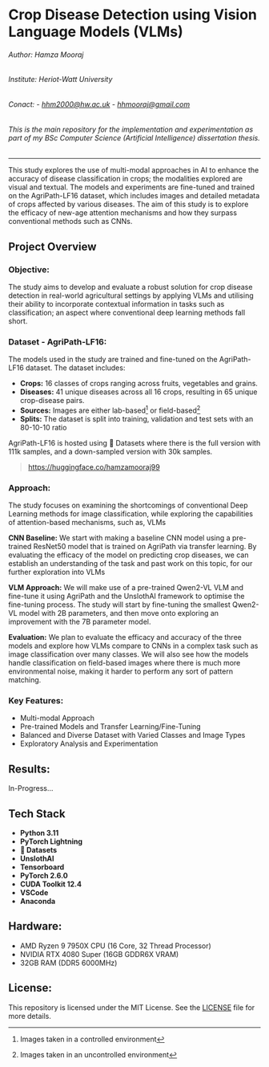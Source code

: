 # Crop Disease Detection using Vision Language Models (VLMs)
###### Author: Hamza Mooraj
###### Institute: Heriot-Watt University
###### Conact: - hhm2000@hw.ac.uk - hhmooraj@gmail.com
###### *This is the main repository for the implementation and experimentation as part of my BSc Computer Science (Artificial Intelligence) dissertation thesis.*
---
This study explores the use of multi-modal approaches in AI to enhance the accuracy of disease classification in crops; the modalities explored are visual and textual. The models and experiments are fine-tuned and trained on the AgriPath-LF16 dataset, which includes images and detailed metadata of crops affected by various diseases. The aim of this study is to explore the efficacy of new-age attention mechanisms and how they surpass conventional methods such as CNNs.

## Project Overview
### Objective:
The study aims to develop and evaluate a robust solution for crop disease detection in real-world agricultural settings by applying VLMs and utilising their ability to incorporate contextual information in tasks such as classification; an aspect where conventional deep learning methods fall short.
### Dataset - AgriPath-LF16:
The models used in the study are trained and fine-tuned on the AgriPath-LF16 dataset. The dataset includes:
- **Crops:** 16 classes of crops ranging across fruits, vegetables and grains.
- **Diseases:** 41 unique diseases across all 16 crops, resulting in 65 unique crop-disease pairs.
- **Sources:** Images are either lab-based[^1] or field-based[^2]
- **Splits:** The dataset is split into training, validation and test sets with an 80-10-10 ratio

  
AgriPath-LF16 is hosted using 🤗 Datasets where there is the full version with 111k samples, and a down-sampled version with 30k samples.

> https://huggingface.co/hamzamooraj99


[^1]: Images taken in a controlled environment
[^2]: Images taken in an uncontrolled environment

### Approach:
The study focuses on examining the shortcomings of conventional Deep Learning methods for image classification, while exploring the capabilities of attention-based mechanisms, such as, VLMs

**CNN Baseline:**
We start with making a baseline CNN model using a pre-trained ResNet50 model that is trained on AgriPath via transfer learning. By evaluating the efficacy of the model on predicting crop diseases, we can establish an understanding of the task and past work on this topic, for our further exploration into VLMs

**VLM Approach:**
We will make use of a pre-trained Qwen2-VL VLM and fine-tune it using AgriPath and the UnslothAI framework to optimise the fine-tuning process. The study will start by fine-tuning the smallest Qwen2-VL model with 2B parameters, and then move onto exploring an improvement with the 7B parameter model.

**Evaluation:**
We plan to evaluate the efficacy and accuracy of the three models and explore how VLMs compare to CNNs in a complex task such as image classification over many classes. We will also see how the models handle classification on field-based images where there is much more environmental noise, making it harder to perform any sort of pattern matching.

### Key Features:
- Multi-modal Approach
- Pre-trained Models and Transfer Learning/Fine-Tuning
- Balanced and Diverse Dataset with Varied Classes and Image Types
- Exploratory Analysis and Experimentation

## Results:
In-Progress...

## Tech Stack
- **Python 3.11**
- **PyTorch Lightning**
- **🤗 Datasets**
- **UnslothAI**
- **Tensorboard**
- **PyTorch 2.6.0**
- **CUDA Toolkit 12.4**
- **VSCode**
- **Anaconda**

## Hardware:
- AMD Ryzen 9 7950X CPU (16 Core, 32 Thread Processor)
- NVIDIA RTX 4080 Super (16GB GDDR6X VRAM)
- 32GB RAM (DDR5 6000MHz)

## License:
This repository is licensed under the MIT License. See the [LICENSE](LICENSE) file for more details.
